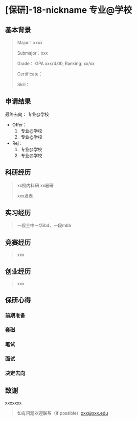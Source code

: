 # [保研]-18-nickname 专业@学校

## 基本背景

> Major：xxxx
>
> Submajor：xxx
>
> Grade： GPA xxx/4.00, Ranking: xx/xx
>
> Certificate：
>
> Skill：

## 申请结果

最终去向： 专业@学校

* Offer：
  1. ​	专业@学校
  2. ​	专业@学校
* Rej：
  1. ​	专业@学校
  2. ​	专业@学校

## 科研经历

> xx校内科研 xx暑研
>
> xxx发表

## 实习经历

> 一段三中一华ibd，一段mbb

## 竞赛经历

> xxx

## 创业经历

> xxx

## 保研心得

### 前期准备



### 套磁



### 笔试



### 面试



### 决定去向



## 致谢

xxxxxxx

> 如有问题欢迎联系（if possible）xxx@xxx.edu